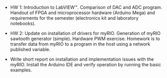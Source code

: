 - HW 1: Introduction to LabVIEW™. Comparison of DAC and ADC program. Handout of FPGA and microprocessor hardware (Arduino Mega) and requirements for the semester (electronics kit and laboratory notebooks).
 - HW 2: Update on installation of drivers for myRIO. Generation of myRIO sawtooth generator (simple). Hardware PWM exercise. Homework is to transfer data from myRIO to a program in the host using a network published variable. 

 - Write short report on installation and implementation issues with the myRIO. Install the Arduino IDE and verify operation by running the basic examples.
